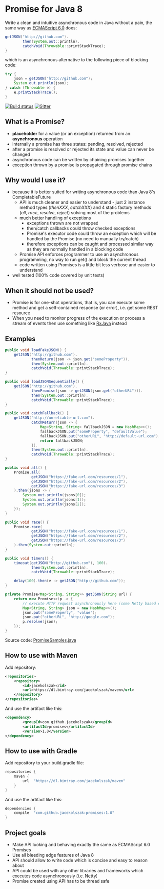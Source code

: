 # Promise for Java 8
Write a clean and intuitive asynchronous code in Java without a pain, the same way as [ECMAScript 6.0](https://developer.mozilla.org/en-US/docs/Web/JavaScript/Reference/Global_Objects/Promise) does:

```java
getJSON("http://github.com").
        then(System.out::println).
        catchVoid(Throwable::printStackTrace);
}
```

which is an asynchronous alternative to the following piece of blocking code:

```java
try {
    json = getJSON("http://github.com");
    System.out.println(json);
} catch (Throwable e) {
    e.printStackTrace();
}
```

[![Build status](https://travis-ci.org/jacekolszak/promises.svg?branch=master)](https://travis-ci.org/jacekolszak/promises)
[![Gitter](https://badges.gitter.im/jacekolszak/promises.svg)](https://gitter.im/jacekolszak/promises?utm_source=badge&utm_medium=badge&utm_campaign=pr-badge)

## What is a Promise?
* **placeholder** for a value (or an exception) returned from an **asynchronous** operation
* internally a promise has three states: pending, resolved, rejected
* after a promise is resolved or rejected its state and value can never be changed
* asynchronous code can be written by chaining promises together
* exception thrown by a promise is propagated through promise chains

## Why would I use it?
* because it is better suited for writing asynchronous code than Java 8's CompletableFuture
    * API is much cleaner and easier to understand - just 2 instance method types (_thenXXX_, _catchXXX_) and 4 static factory methods (_all_, _race_, _resolve_, _reject_) solving most of the problems
    * much better handling of exceptions
        * exceptions thrown are not wrapped
        * then/catch callbacks could throw checked exceptions
        * Promise's executor code could throw an exception which will be handled by the Promise (no need to manually try/catch)
        * therefore exceptions can be caught and processed similar way as they are normally handled in a blocking code
    * Promise API enforces programmer to use an asynchronous programming, no way to run get() and block the current thread
    * code written using Promises is a little bit less verbose and easier to understand
* well tested (100% code covered by unit tests)

## When it should not be used?
* Promise is for one-shot operations, that is, you can execute some method and get a self-contained response (or error), i.e. get some REST resource
* When you need to monitor progress of the execution or process a stream of events then use something like [RxJava](https://github.com/ReactiveX/RxJava) instead

## Examples

```java
public void loadFakeJSON() {
    getJSON("http://github.com").
            thenReturn(json -> json.get("someProperty")).
            then(System.out::println).
            catchVoid(Throwable::printStackTrace);
}

public void loadJSONSequentially() {
    getJSON("http://github.com").
            thenPromise(json -> getJSON(json.get("otherURL"))).
            then(System.out::println).
            catchVoid(Throwable::printStackTrace);
}

public void catchFallback() {
    getJSON("http://unreliable-url.com").
            catchReturn(json -> {
                Map<String, String> fallbackJSON = new HashMap<>();
                fallbackJSON.put("someProperty", "defaultValue");
                fallbackJSON.put("otherURL", "http://default-url.com");
                return fallbackJSON;
            }).
            then(System.out::println).
            catchVoid(Throwable::printStackTrace);
}

public void all() {
    Promise.all(
            getJSON("https://fake-url.com/resources/1"),
            getJSON("https://fake-url.com/resources/2"),
            getJSON("https://fake-url.com/resources/3")
    ).then(jsons -> {
        System.out.println(jsons[0]);
        System.out.println(jsons[1]);
        System.out.println(jsons[2]);
    });
}

public void race() {
    Promise.race(
            getJSON("https://fake-url.com/resources/1"),
            getJSON("https://fake-url.com/resources/2"),
            getJSON("https://fake-url.com/resources/3")
    ).then(System.out::println);
}

public void timers() {
    timeout(getJSON("http://github.com"), 100).
            then(System.out::println).
            catchVoid(Throwable::printStackTrace);

    delay(100).then(v -> getJSON("http://github.com"));
}

private Promise<Map<String, String>> getJSON(String url) {
    return new Promise<>(p -> {
        // execute HTTP request asynchronously here (some Netty based client etc.)
        Map<String, String> json = new HashMap<>();
        json.put("someProperty", "value");
        json.put("otherURL", "http://google.com");
        p.resolve(json);
    });
}
```

Source code: [PromiseSamples.java](src/test/java/com/github/jacekolszak/promises/samples/PromiseSamples.java)

## How to use with Maven

Add repository:

```xml
<repositories>
    <repository>
        <id>jacekolszak</id>
        <url>https://dl.bintray.com/jacekolszak/maven</url>
    </repository>
</repositories>
```

And use the artifact like this:

```xml
<dependency>
	    <groupId>com.github.jacekolszak</groupId>
	    <artifactId>promises</artifactId>
	    <version>1.0</version>
</dependency>
```

## How to use with Gradle

Add repository to your build.gradle file:

```groovy
repositories {
    maven {
        url  "https://dl.bintray.com/jacekolszak/maven" 
    }    
}
```

And use the artifact like this:

```groovy
dependencies {
    compile  "com.github.jacekolszak:promises:1.0"
}
```

## Project goals
* Make API looking and behaving exactly the same as ECMAScript 6.0 Promises
* Use all bleeding edge features of Java 8
* API should allow to write code which is concise and easy to reason about 
* API could be used with any other libraries and frameworks which executes code asynchronously (i.e. [Netty](https://github.com/netty/netty))
* Promise created using API has to be thread safe

